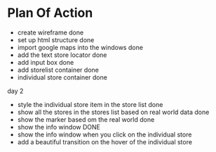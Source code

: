 # Plan Of Action

- create wireframe done
- set up html structure done
- import google maps into the windows done
- add the text store locator done
- add input box done
- add storelist container done
- individual store container done

day 2
- style the individual store item in the store list done
- show all the stores in the stores list based on real world data done
- show the marker based om the real world done
- show the info window DONE
- show the info window when you click on the individual store 
- add a beautiful transition on the hover of the individual store 